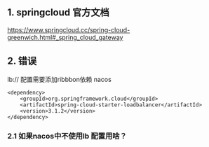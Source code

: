 ## 1. springcloud 官方文档
https://www.springcloud.cc/spring-cloud-greenwich.html#_spring_cloud_gateway
## 2. 错误

lb:// 配置需要添加ribbbon依赖 nacos

    <dependency>
        <groupId>org.springframework.cloud</groupId>
        <artifactId>spring-cloud-starter-loadbalancer</artifactId>
        <version>3.1.2</version>
    </dependency>
    
### 2.1 如果nacos中不使用lb 配置用啥？